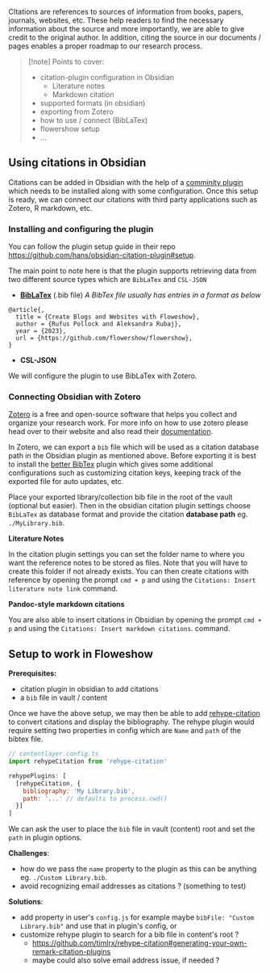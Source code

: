 CItations are references to sources of information from books, papers, journals, websites, etc. These help readers to find the necessary information about the source and more importantly, we are able to give credit to the original author. In addition, citing the source in our documents / pages enables a proper roadmap to our research process.

> [!note] Points to cover:
> * citation-plugin configuration in Obsidian
>   * Literature notes
>   * Markdown citation
> * supported formats (in obsidian)
> * exporting from Zotero
> * how to use / connect (BibLaTex)
> * flowershow setup
> * ...

## Using citations in Obsidian

Citations can be added in Obsidian with the help of a [comminity plugin](https://github.com/hans/obsidian-citation-plugin) which needs to be installed along with some configuration. Once this setup is ready, we can connect our citations with third party applications such as Zotero, R markdown, etc.

### Installing and configuring the plugin

You can follow the plugin setup guide in their repo https://github.com/hans/obsidian-citation-plugin#setup.

The main point to note here is that the plugin supports retrieving data from two different source types which are `BibLaTex` and `CSL-JSON`

* **[BibLaTex](http://www.bibtex.org/)** (.bib file)
  *A BibTex file usually has entries in a format as below*
```
@article{,
  title = {Create Blogs and Websites with Floweshow},
  author = {Rufus Pollock and Aleksandra Rubaj},
  year = {2023},
  url = {https://github.com/flowershow/flowershow}, 
}
```

* **CSL-JSON**

We will configure the plugin to use BibLaTex with Zotero.

### Connecting Obsidian with Zotero

[Zotero](https://www.zotero.org/) is a free and open-source software that helps you collect and organize your research work. For more info on how to use zotero please head over to their website and also read their [documentation](https://www.zotero.org/support/).

In Zotero, we can export a `bib` file which will be used as a citation database path in the Obsidian plugin as mentioned above. Before exporting it is best to install the [better BibTex](https://retorque.re/zotero-better-bibtex/) plugin which gives some additional configurations such as customizing citation keys, keeping track of the exported file for auto updates, etc.

Place your exported library/collection bib file in the root of the vault (optional but easier). Then in the obsidian citation plugin settings choose `BibLaTex` as database format and  provide the citation **database path** eg. `./MyLibrary.bib`.

**Literature Notes**

In the citation plugin settings you can set the folder name to where you want the reference notes to be stored as files. Note that you will have to create this folder if not already exists. You can then create citations with reference by opening the prompt `cmd + p` and using the `Citations: Insert literature note link` command.

**Pandoc-style markdown citations**

You are also able to insert citations in Obsidian by opening the prompt `cmd + p` and using the `Citations: Insert markdown citations`.  command.

## Setup to work in Floweshow

**Prerequisites:**

* citation plugin in obsidian to add citations
* a `bib` file in vault / content

Once we have the above setup, we may then be able to add [rehype-citation](https://github.com/timlrx/rehype-citatioxn) to convert citations and display the bibliography. The rehype plugin would require setting two properties in config which are `Name` and `path` of the bibtex file.

```js
// contentlayer.config.ts
import rehypeCitation from 'rehype-citation'

rehypePlugins: [
  [rehypeCitation, {
    bibliography: 'My Library.bib',
    path: '...' // defaults to process.cwd()
  }]
]
```

We can ask the user to place the `bib` file in vault (content) root and set the `path` in plugin options.

**Challenges**:
* how do we pass the `name` property to the plugin as this can be anything eg. `./Custom Library.bib`.
* avoid recognizing email addresses as citations ? (something to test)

**Solutions**:
* add property in user's `config.js` for example maybe `bibFile: "Custom Library.bib"` and use that in plugin's config, or
* customize rehype plugin to search for a bib file in content's root ?
  * https://github.com/timlrx/rehype-citation#generating-your-own-remark-citation-plugins 
  * maybe could also solve email address issue, if needed ?

